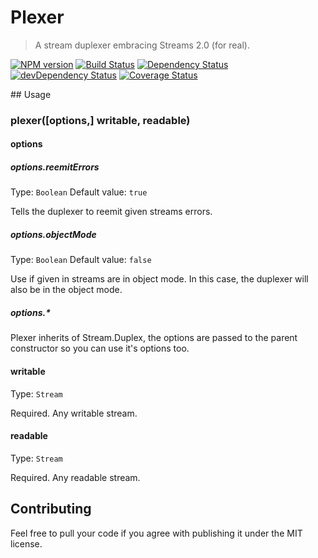 # Plexer
> A stream duplexer embracing Streams 2.0 (for real).

[![NPM version](https://badge.fury.io/js/plexer.png)](https://npmjs.org/package/plexer) [![Build Status](https://travis-ci.org/nfroidure/plexer.png?branch=master)](https://travis-ci.org/nfroidure/plexer) [![Dependency Status](https://david-dm.org/nfroidure/plexer.png)](https://david-dm.org/nfroidure/plexer) [![devDependency Status](https://david-dm.org/nfroidure/plexer/dev-status.png)](https://david-dm.org/nfroidure/plexer#info=devDependencies) [![Coverage Status](https://coveralls.io/repos/nfroidure/plexer/badge.png?branch=master)](https://coveralls.io/r/nfroidure/plexer?branch=master)

## Usage

### plexer([options,] writable, readable)

#### options
##### options.reemitErrors
Type: `Boolean`
Default value: `true`

Tells the duplexer to reemit given streams errors.

##### options.objectMode
Type: `Boolean`
Default value: `false`

Use if given in streams are in object mode. In this case, the duplexer will
 also be in the object mode.

##### options.*

Plexer inherits of Stream.Duplex, the options are passed to the
 parent constructor so you can use it's options too.

#### writable
Type: `Stream`

Required. Any writable stream.

#### readable
Type: `Stream`

Required. Any readable stream.


## Contributing
Feel free to pull your code if you agree with publishing it under the MIT license.

